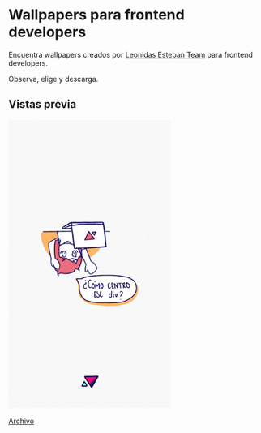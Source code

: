 # Wallpapers para frontend developers

Encuentra wallpapers creados por [Leonidas Esteban Team](https://leonidasesteban.com) para frontend developers.

Observa, elige y descarga. 

## Vistas previa

<img width="320px" src="https://github.com/no-te-rindas/wallpapers/blob/main/spoilers-del-desarrollo.png" />

[Archivo](link)


